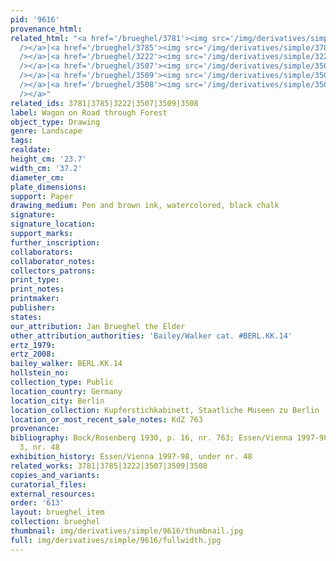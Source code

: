 ```yaml
---
pid: '9616'
provenance_html:
related_html: "<a href='/brueghel/3781'><img src='/img/derivatives/simple/3781/thumbnail.jpg'
  /></a>|<a href='/brueghel/3785'><img src='/img/derivatives/simple/3785/thumbnail.jpg'
  /></a>|<a href='/brueghel/3222'><img src='/img/derivatives/simple/3222/thumbnail.jpg'
  /></a>|<a href='/brueghel/3507'><img src='/img/derivatives/simple/3507/thumbnail.jpg'
  /></a>|<a href='/brueghel/3509'><img src='/img/derivatives/simple/3509/thumbnail.jpg'
  /></a>|<a href='/brueghel/3508'><img src='/img/derivatives/simple/3508/thumbnail.jpg'
  /></a>"
related_ids: 3781|3785|3222|3507|3509|3508
label: Wagon on Road through Forest
object_type: Drawing
genre: Landscape
tags:
realdate:
height_cm: '23.7'
width_cm: '37.2'
diameter_cm:
plate_dimensions:
support: Paper
drawing_medium: Pen and brown ink, watercolored, black chalk
signature:
signature_location:
support_marks:
further_inscription:
collaborators:
collaborator_notes:
collectors_patrons:
print_type:
print_notes:
printmaker:
publisher:
states:
our_attribution: Jan Brueghel the Elder
other_attribution_authorities: 'Bailey/Walker cat. #BERL.KK.14'
ertz_1979:
ertz_2008:
bailey_walker: BERL.KK.14
hollstein_no:
collection_type: Public
location_country: Germany
location_city: Berlin
location_collection: Kupferstichkabinett, Staatliche Museen zu Berlin
location_or_most_recent_sale_notes: KdZ 763
provenance:
bibliography: Bock/Rosenberg 1930, p. 16, nr. 763; Essen/Vienna 1997-98, p. 194, fig.
  3, nr. 48
exhibition_history: Essen/Vienna 1997-98, under nr. 48
related_works: 3781|3785|3222|3507|3509|3508
copies_and_variants:
curatorial_files:
external_resources:
order: '613'
layout: brueghel_item
collection: brueghel
thumbnail: img/derivatives/simple/9616/thumbnail.jpg
full: img/derivatives/simple/9616/fullwidth.jpg
---
```

